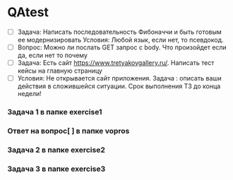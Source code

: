 # QAtest
- [ ] Задача: Написать последовательность Фибоначчи и быть готовым ее модернизировать
Условия: Любой язык, если нет, то псевдокод.
- [ ] Вопрос: Можно ли послать GET запрос с body. Что произойдет если да, если нет то почему
- [ ] Задача: Есть сайт https://www.tretyakovgallery.ru/. Написать тест кейсы на главную страницу 
- [ ] Условия: Не открывается сайт приложения. Задача : описать ваши действия в сложившейся ситуации.
Срок выполнения ТЗ до конца недели!

<h3>Задача 1 в папке exercise1</h3>
<h3>Ответ на вопрос[ ] в папке vopros</h3>
<h3>Задача 2 в папке exercise2</h3>
<h3>Задача 3 в папке exercise3</h3>
